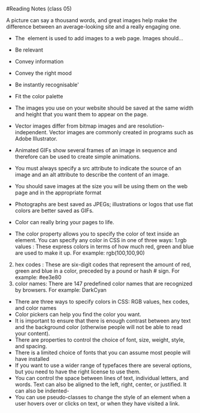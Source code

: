 
#Reading Notes (class 05)

A picture can say a thousand words, and great images help make the difference between an average-looking site and a really engaging one.

- The <img> element is used to add images to a web page.
Images should... 
- Be relevant
- Convey information
- Convey the right mood
- Be instantly recognisable'
- Fit the color palette

- The images you use on your website should be saved at the same width and height that you want them to appear on the page.
- Vector images differ from bitmap images and are resolution-independent. Vector images are commonly created in programs such as Adobe Illustrator.
- Animated GIFs show several frames of an image in sequence and therefore can be used to create simple animations.
- You must always specify a src attribute to indicate the source of an image and an alt attribute to describe the
content of an image.
- You should save images at the size you will be using them on the web page and in the appropriate format
- Photographs are best saved as JPEGs; illustrations or logos that use flat colors are better saved as GIFs.
- Color can really bring your pages to life.
- The color property allows you to specify the color of text inside an element. You can specify any color in CSS in one of three ways:
1.rgb values :
These express colors in terms of how much red, green and blue are used to make it up. For example: rgb(100,100,90)
2. hex codes :
These are six-digit codes that represent the amount of red, green and blue in a color, preceded by a pound or hash #
sign. For example: #ee3e80
3. color names:
There are 147 predefined color names that are recognized by browsers. For example: DarkCyan

- There are three ways to specify colors in CSS: RGB values, hex codes, and color names
- Color pickers can help you find the color you want.
- It is important to ensure that there is enough contrast between any text and the background color (otherwise people will not be able to read your content).
-  There are properties to control the choice of font, size, weight, style, and spacing.
- There is a limited choice of fonts that you can assume most people will have installed
- If you want to use a wider range of typefaces there are several options, but you need to have the right license to use them.
 - You can control the space between lines of text, individual letters, and words. Text can also be aligned
to the left, right, center, or justified. It can also be indented- 
-  You can use pseudo-classes to change the style of an element when a user hovers over or clicks on text, or when they have visited a link.
